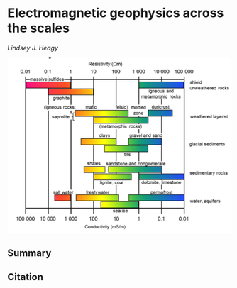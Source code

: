 # Electromagnetic geophysics across the scales

_Lindsey J. Heagy_

![thumbnail](./abstract/thumbnail.png)

## Summary 


## Citation 


